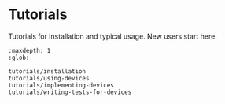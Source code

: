 # Tutorials

Tutorials for installation and typical usage. New users start here.

```{toctree}
:maxdepth: 1
:glob:

tutorials/installation
tutorials/using-devices
tutorials/implementing-devices
tutorials/writing-tests-for-devices
```
